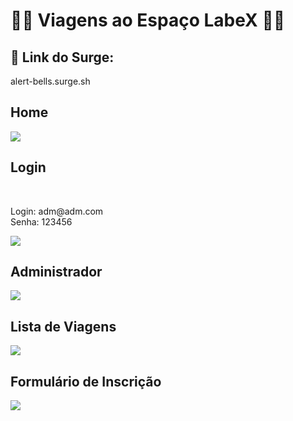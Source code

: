 # 👩‍🚀 Viagens ao Espaço LabeX 👨‍🚀

<h2> 🚀 Link do Surge: </h2>
alert-bells.surge.sh

<h2 text-align="center">Home</h2>
<img src="https://user-images.githubusercontent.com/98128470/221431068-7776ad93-0dc9-4eef-9ed8-707a2040b32d.png"/>

<h2 text-align="center">Login</h2>
</br>
<p>Login: adm@adm.com</br>
Senha: 123456</p>
<img src="https://user-images.githubusercontent.com/98128470/221431270-0c05d653-3a7d-4f79-b81e-2c359487e2bb.png"/>

<h2 text-align="center">Administrador</h2>
<img src="https://user-images.githubusercontent.com/98128470/221431283-d9839598-b9c5-46d4-ad79-3f88e6d1112e.png"/>

<h2 text-align="center">Lista de Viagens</h2>
<img src="https://user-images.githubusercontent.com/98128470/221431293-3ddf22dc-fc87-4935-9757-074028796df5.png"/>

<h2 text-align="center">Formulário de Inscrição</h2>
<img src="https://user-images.githubusercontent.com/98128470/221431302-58331b70-7e93-416c-9a95-2255405e878c.png"/>

